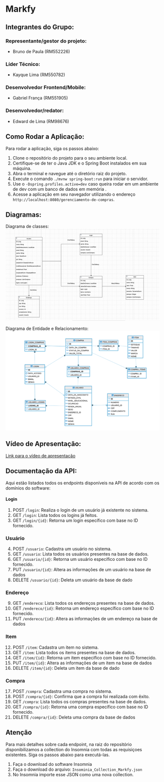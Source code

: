 # Markfy

## Integrantes do Grupo:

### Representante/gestor do projeto:
- Bruno de Paula (RM552226)

### Líder Técnico:
- Kayque Lima (RM550782)

### Desenvolvedor Frontend/Mobile:
- Gabriel França (RM551905)

### Desenvolvedor/redator:
- Edward de Lima (RM98676)

## Como Rodar a Aplicação:

Para rodar a aplicação, siga os passos abaixo:

1. Clone o repositório do projeto para o seu ambiente local.
2. Certifique-se de ter o Java JDK e o Spring Boot instalados em sua máquina.
3. Abra o terminal e navegue até o diretório raiz do projeto.
4. Execute o comando `./mvnw spring-boot:run` para iniciar o servidor.
5. Use o `-Dspring.profiles.active=dev` caso queira rodar em um ambiente de dev com um banco de dados em memória .
5. Acesse a aplicação em seu navegador utilizando o endereço `http://localhost:8080/gerenciamento-de-compras`.

## Diagramas:

Diagrama de classes:
![Diagrama de classes.png](./Diagrama%20de%20classes.png)


Diagrama de Entidade e Relacionamento:
![DER.png](./DER.png)

## Vídeo de Apresentação:

[Link para o vídeo de apresentação](#)

## Documentação da API:

Aqui estão listados todos os endpoints disponíveis na API de acordo com os domínios do software:

#### Login
1. POST `/login`: Realiza o login de um usuário já existente no sistema.
2. GET  `/login`: Lista todos os logins já feitos.
3. GET  `/login/{id}`: Retorna um login específico com base no ID fornecido.

### Usuário
4. POST `/usuario`: Cadastra um usuário no sistema.
5. GET  `/usuario`: Lista todos os usuários presentes na base de dados.
6. GET  `/usuario/{id}`: Retorna um usuário específico com base no ID fornecido.
7. PUT `/usuario/{id}`: Altera as informações de um usuário na base de dados
8. DELETE `/usuario/{id}`: Deleta um usuário da base de dado

### Endereço
9. GET `/endereco`: Lista todos os endereços presentes na base de dados.
10. GET  `/endereco/{id}`: Retorna um endereço específico com base no ID fornecido.
11. PUT `/endereco/{id}`: Altera as informações de um endereço na base de dados

### Item
12. POST `/item`: Cadastra um item no sistema.
13. GET  `/item`: Lista todos os items presentes na base de dados.
14. GET  `/item/{id}`: Retorna um item específico com base no ID fornecido.
15. PUT `/item/{id}`: Altera as informações de um item na base de dados
16. DELETE `/item/{id}`: Deleta um item da base de dado

### Compra
17. POST `/compra`: Cadastra uma compra no sistema.
18. POST `/compra/{id}`: Confirma que a compra foi realizada com êxito.
19. GET  `/compra`: Lista todos os compras presentes na base de dados.
20. GET  `/compra/{id}`: Retorna uma compra específico com base no ID fornecido.
21. DELETE `/compra/{id}`: Deleta uma compra da base de dados


## Atenção
Para mais detalhes sobre cada endpoint, na raiz do repositório disponibilizamos a collection do Insomnia com todas as requisiçoes existentes. Siga os passos abaixo para executá-las.
1. Faça o download do software Insomnia
2. Faça o download do arquivo: `Insominia_Collection_Markfy.json`
3. No Insomnia importe esse JSON como uma nova collection.
